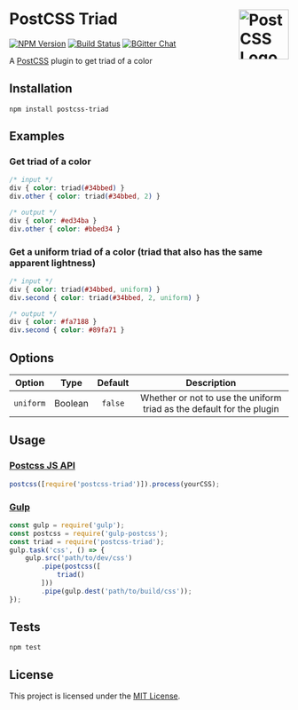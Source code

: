# PostCSS Triad [<img src="https://postcss.github.io/postcss/logo.svg" alt="PostCSS Logo" width="90" height="90" align="right">](https://github.com/postcss/postcss)
[![NPM Version](https://img.shields.io/npm/v/postcss-triad.svg)](https://www.npmjs.com/package/postcss-triad)
[![Build Status](https://travis-ci.org/arpadHegedus/postcss-triad.svg?branch=master)](https://travis-ci.org/arpadHegedus/postcss-triad)
[![BGitter Chat](https://img.shields.io/badge/chat-gitter-blue.svg)](https://gitter.im/postcss/postcss)

A [PostCSS](https://github.com/postcss/postcss) plugin to get triad of a color


## Installation

```
npm install postcss-triad
```

## Examples

### Get triad of a color

```css
/* input */
div { color: triad(#34bbed) }
div.other { color: triad(#34bbed, 2) }
```
```css
/* output */
div { color: #ed34ba }
div.other { color: #bbed34 }
```

### Get a uniform triad of a color (triad that also has the same apparent lightness)

```css
/* input */
div { color: triad(#34bbed, uniform) }
div.second { color: triad(#34bbed, 2, uniform) }
```
```css
/* output */
div { color: #fa7188 }
div.second { color: #89fa71 }
```

## Options

| Option | Type | Default | Description |
|:---:|:---:|:---:|:---:|
| `uniform` | Boolean | `false` | Whether or not to use the uniform triad as the default for the plugin |

## Usage

### [Postcss JS API](https://github.com/postcss/postcss#js-api)

```js
postcss([require('postcss-triad')]).process(yourCSS);
```

### [Gulp](https://github.com/gulpjs/gulp)

```js
const gulp = require('gulp');
const postcss = require('gulp-postcss');
const triad = require('postcss-triad');
gulp.task('css', () => {
    gulp.src('path/to/dev/css')
        .pipe(postcss([
            triad()
        ]))
        .pipe(gulp.dest('path/to/build/css'));
});
```

## Tests

```
npm test
```

## License
This project is licensed under the [MIT License](./LICENSE).
